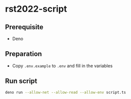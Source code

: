 # rst2022-script

## Prerequisite

- Deno

## Preparation

- Copy `.env.example` to `.env` and fill in the variables

## Run script

```sh
deno run --allow-net --allow-read --allow-env script.ts
```
